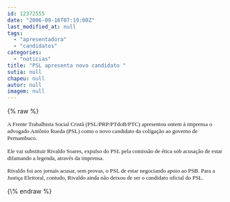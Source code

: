 ```yaml
---
id: 12372555
date: "2006-09-16T07:19:00Z"
last_modified_at: null
tags:
  - "apresentadora"
  - "candidatos"
categories:
  - "noticias"
title: "PSL apresenta novo candidato "
sutia: null
chapeu: null
autor: null
imagem: null
---
```

{\% raw %}
<p><P><FONT size=2><FONT face=Verdana>A Frente Trabalhista Social Cristã (PSL/PRP/PTdoB/PTC) apresentou ontem à imprensa o advogado Antônio Rueda (PSL) como o novo candidato da coligação ao governo de Pernambuco. </FONT></P></p>
<p><P><FONT face=Verdana>Ele vai substituir Rivaldo Soares, expulso do PSL pela comissão de ética sob acusação de estar difamando a legenda, através da imprensa. </FONT></P></p>
<p><P><FONT face=Verdana>Rivaldo foi aos jornais acusar, sem provas, o PSL de estar negociando apoio ao PSB. Para a Justiça Eleitoral, contudo, Rivaldo ainda não deixou de ser o candidato oficial do PSL. </FONT></P></FONT> </p>
{\% endraw %}